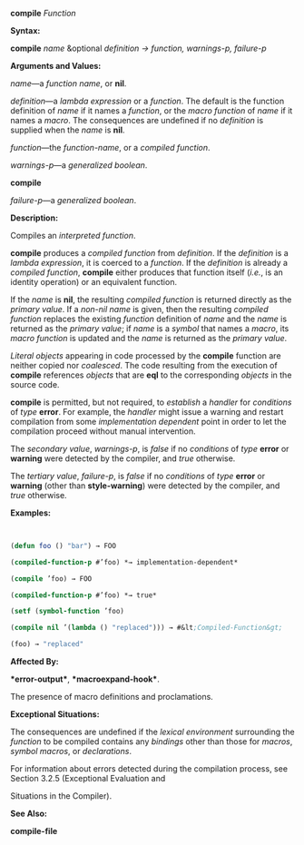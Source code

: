 **compile** *Function* 



**Syntax:** 



**compile** *name* &amp;optional *definition → function, warnings-p, failure-p* 



**Arguments and Values:** 



*name*—a *function name*, or **nil**. 



*definition*—a *lambda expression* or a *function*. The default is the function definition of *name* if it names a *function*, or the *macro function* of *name* if it names a *macro*. The consequences are undefined if no *definition* is supplied when the *name* is **nil**. 



*function*—the *function-name*, or a *compiled function*. 



*warnings-p*—a *generalized boolean*.  







**compile** 



*failure-p*—a *generalized boolean*. 



**Description:** 



Compiles an *interpreted function*. 



**compile** produces a *compiled function* from *definition*. If the *definition* is a *lambda expression*, it is coerced to a *function*. If the *definition* is already a *compiled function*, **compile** either produces that function itself (*i.e.*, is an identity operation) or an equivalent function. 



If the *name* is **nil**, the resulting *compiled function* is returned directly as the *primary value*. If a *non-nil name* is given, then the resulting *compiled function* replaces the existing *function* definition of *name* and the *name* is returned as the *primary value*; if *name* is a *symbol* that names a *macro*, its *macro function* is updated and the *name* is returned as the *primary value*. 



*Literal objects* appearing in code processed by the **compile** function are neither copied nor *coalesced*. The code resulting from the execution of **compile** references *objects* that are **eql** to the corresponding *objects* in the source code. 



**compile** is permitted, but not required, to *establish* a *handler* for *conditions* of *type* **error**. For example, the *handler* might issue a warning and restart compilation from some *implementation dependent* point in order to let the compilation proceed without manual intervention. 



The *secondary value*, *warnings-p*, is *false* if no *conditions* of *type* **error** or **warning** were detected by the compiler, and *true* otherwise. 



The *tertiary value*, *failure-p*, is *false* if no *conditions* of *type* **error** or **warning** (other than **style-warning**) were detected by the compiler, and *true* otherwise. 



**Examples:**
```lisp
 

(defun foo () "bar") → FOO 

(compiled-function-p #’foo) *→ implementation-dependent* 

(compile ’foo) → FOO 

(compiled-function-p #’foo) *→ true* 

(setf (symbol-function ’foo) 

(compile nil ’(lambda () "replaced"))) → #&lt;Compiled-Function&gt; 

(foo) → "replaced" 


```
**Affected By:** 



**\*error-output\***, **\*macroexpand-hook\***. 



The presence of macro definitions and proclamations. 



**Exceptional Situations:** 



The consequences are undefined if the *lexical environment* surrounding the *function* to be compiled contains any *bindings* other than those for *macros*, *symbol macros*, or *declarations*. 



For information about errors detected during the compilation process, see Section 3.2.5 (Exceptional Evaluation and 











Situations in the Compiler). 



**See Also:** 



**compile-file** 



